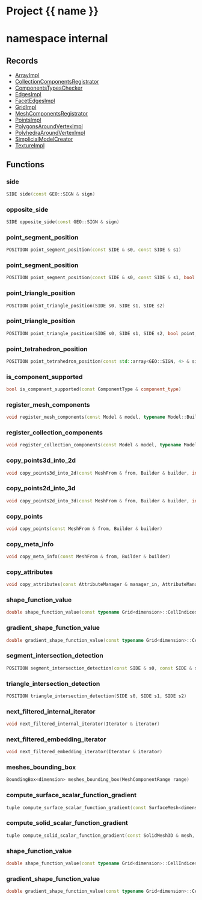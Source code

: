 <script setup>
import {useRoute} from 'vitepress'
const {path} = useRoute()
const tokens = path.split('/')
const words = tokens[2].split('-');
for (let i = 0; i < words.length; i++) {
    words[i] = words[i].charAt(0).toUpperCase() + words[i].slice(1);
    words[i] = words[i].replace('geode', 'Geode')
}
const name = words.join('-');
</script>
# Project {{ name }}

# namespace internal



## Records

* [ArrayImpl](ArrayImpl.md)
* [CollectionComponentsRegistrator](CollectionComponentsRegistrator.md)
* [ComponentsTypesChecker](ComponentsTypesChecker.md)
* [EdgesImpl](EdgesImpl.md)
* [FacetEdgesImpl](FacetEdgesImpl.md)
* [GridImpl](GridImpl.md)
* [MeshComponentsRegistrator](MeshComponentsRegistrator.md)
* [PointsImpl](PointsImpl.md)
* [PolygonsAroundVertexImpl](PolygonsAroundVertexImpl.md)
* [PolyhedraAroundVertexImpl](PolyhedraAroundVertexImpl.md)
* [SimplicialModelCreator](SimplicialModelCreator.md)
* [TextureImpl](TextureImpl.md)


## Functions

### side

```cpp
SIDE side(const GEO::SIGN & sign)
```


### opposite_side

```cpp
SIDE opposite_side(const GEO::SIGN & sign)
```


### point_segment_position

```cpp
POSITION point_segment_position(const SIDE & s0, const SIDE & s1)
```


### point_segment_position

```cpp
POSITION point_segment_position(const SIDE & s0, const SIDE & s1, bool points_aligned)
```


### point_triangle_position

```cpp
POSITION point_triangle_position(SIDE s0, SIDE s1, SIDE s2)
```


### point_triangle_position

```cpp
POSITION point_triangle_position(SIDE s0, SIDE s1, SIDE s2, bool point_on_plane)
```


### point_tetrahedron_position

```cpp
POSITION point_tetrahedron_position(const std::array<GEO::SIGN, 4> & signs)
```


### is_component_supported

```cpp
bool is_component_supported(const ComponentType & component_type)
```


### register_mesh_components

```cpp
void register_mesh_components(const Model & model, typename Model::Builder & builder)
```


### register_collection_components

```cpp
void register_collection_components(const Model & model, typename Model::Builder & builder)
```


### copy_points3d_into_2d

```cpp
void copy_points3d_into_2d(const MeshFrom & from, Builder & builder, index_t axis_to_remove)
```


### copy_points2d_into_3d

```cpp
void copy_points2d_into_3d(const MeshFrom & from, Builder & builder, index_t axis_to_add, double axis_coordinate)
```


### copy_points

```cpp
void copy_points(const MeshFrom & from, Builder & builder)
```


### copy_meta_info

```cpp
void copy_meta_info(const MeshFrom & from, Builder & builder)
```


### copy_attributes

```cpp
void copy_attributes(const AttributeManager & manager_in, AttributeManager & manager_out)
```


### shape_function_value

```cpp
double shape_function_value(const typename Grid<dimension>::CellIndices & cell_id, local_index_t node_id, const Point<dimension> & point_in_grid)
```


### gradient_shape_function_value

```cpp
double gradient_shape_function_value(const typename Grid<dimension>::CellIndices & cell_id, local_index_t node_id, const Point<dimension> & point_in_grid, local_index_t derivative_direction)
```


### segment_intersection_detection

```cpp
POSITION segment_intersection_detection(const SIDE & s0, const SIDE & s1)
```


### triangle_intersection_detection

```cpp
POSITION triangle_intersection_detection(SIDE s0, SIDE s1, SIDE s2)
```


### next_filtered_internal_iterator

```cpp
void next_filtered_internal_iterator(Iterator & iterator)
```


### next_filtered_embedding_iterator

```cpp
void next_filtered_embedding_iterator(Iterator & iterator)
```


### meshes_bounding_box

```cpp
BoundingBox<dimension> meshes_bounding_box(MeshComponentRange range)
```


### compute_surface_scalar_function_gradient

```cpp
tuple compute_surface_scalar_function_gradient(const SurfaceMesh<dimension> & mesh, basic_string_view scalar_function_name, Span no_value_vertices)
```


### compute_solid_scalar_function_gradient

```cpp
tuple compute_solid_scalar_function_gradient(const SolidMesh3D & mesh, basic_string_view scalar_function_name, Span no_value_vertices)
```


### shape_function_value

```cpp
double shape_function_value(const typename Grid<dimension>::CellIndices & cell_id, local_index_t node_id, const Point<dimension> & point_in_grid)
```

### gradient_shape_function_value

```cpp
double gradient_shape_function_value(const typename Grid<dimension>::CellIndices & cell_id, local_index_t node_id, const Point<dimension> & point_in_grid, local_index_t derivative_direction)
```



